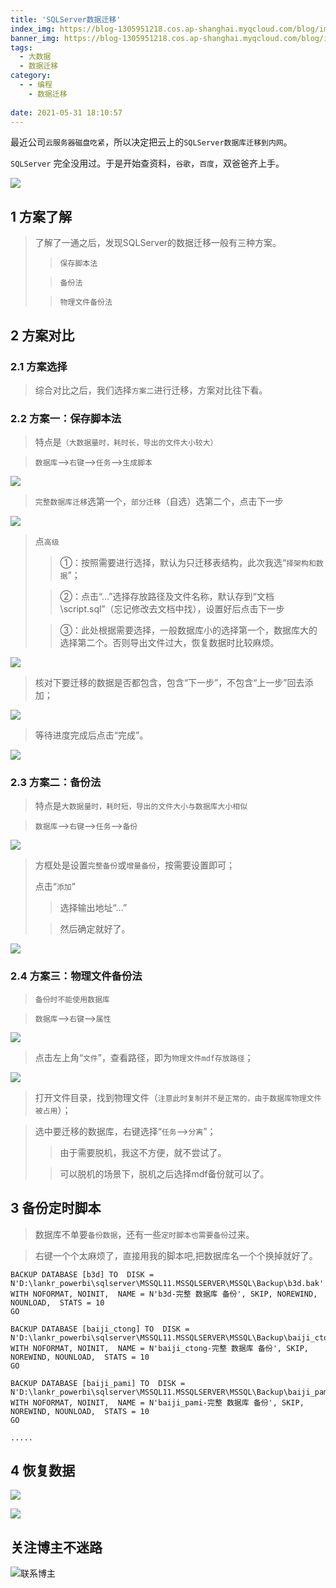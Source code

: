 ```yaml
---
title: 'SQLServer数据迁移'
index_img: https://blog-1305951218.cos.ap-shanghai.myqcloud.com/blog/image/articleBg/1(85).jpg
banner_img: https://blog-1305951218.cos.ap-shanghai.myqcloud.com/blog/image/articleBg/1(85).jpg
tags:
  - 大数据
  - 数据迁移
category:
  - - 编程
    - 数据迁移
    
date: 2021-05-31 18:10:57
---
```


最近公司`云服务器磁盘吃紧`，所以决定把云上的`SQLServer数据库迁移到内网`。

`SQLServer` 完全没用过。于是开始查资料，`谷歌`，`百度`，双爸爸齐上手。

<!-- more -->

![](https://blog-1305951218.cos.ap-shanghai.myqcloud.com/blog/image/icon/touBuYinDaoGuanZhu.gif)
## 1 方案了解

> 了解了一通之后，发现SQLServer的数据迁移一般有三种方案。
>> `保存脚本法`
> 
>> `备份法`
> 
>> `物理文件备份法`

## 2 方案对比

### 2.1 方案选择

> 综合对比之后，我们选择`方案二`进行迁移，方案对比往下看。

### 2.2 方案一：保存脚本法

> 特点是`（大数据量时，耗时长，导出的文件大小较大）`

> `数据库`-->`右键`-->`任务`-->`生成脚本`

![](https://blog-1305951218.cos.ap-shanghai.myqcloud.com/blog/image/articleContent/SQLServer数据迁移/1.png)

> `完整数据库迁移`选第一个，`部分迁移`（自选）选第二个，点击下一步

![](https://blog-1305951218.cos.ap-shanghai.myqcloud.com/blog/image/articleContent/SQLServer数据迁移/2.png)

> 点`高级`
>> ①：按照需要进行选择，默认为只迁移表结构，此次我选“`择架构和数据`”；
>
>> ②：点击“...”选择存放路径及文件名称，默认存到“文档\script.sql”（忘记修改去文档中找），设置好后点击下一步
>
>> ③：此处根据需要选择，一般数据库小的选择第一个，数据库大的选择第二个。否则导出文件过大，恢复数据时比较麻烦。

![](https://blog-1305951218.cos.ap-shanghai.myqcloud.com/blog/image/articleContent/SQLServer数据迁移/3.png)

> 核对下要迁移的数据是否都包含，包含“下一步”，不包含“上一步”回去添加；

![](https://blog-1305951218.cos.ap-shanghai.myqcloud.com/blog/image/articleContent/SQLServer数据迁移/4.png)

> 等待进度完成后点击“完成”。

![](https://blog-1305951218.cos.ap-shanghai.myqcloud.com/blog/image/articleContent/SQLServer数据迁移/5.png)

### 2.3 方案二：备份法

> 特点是`大数据量时，耗时短，导出的文件大小与数据库大小相似`

> `数据库`-->`右键`-->`任务`-->`备份`

![](https://blog-1305951218.cos.ap-shanghai.myqcloud.com/blog/image/articleContent/SQLServer数据迁移/6.png)

> 方框处是设置`完整备份`或`增量备份`，按需要设置即可；
>
> 点击“`添加`”
>
>> 选择输出地址“...”
>
>> 然后确定就好了。

![](https://blog-1305951218.cos.ap-shanghai.myqcloud.com/blog/image/articleContent/SQLServer数据迁移/7.png)

### 2.4 方案三：物理文件备份法

> `备份时不能使用数据库`

> `数据库`-->`右键`-->`属性`

![](https://blog-1305951218.cos.ap-shanghai.myqcloud.com/blog/image/articleContent/SQLServer数据迁移/8.png)

> 点击左上角“`文件`”，查看路径，即为`物理文件mdf存放路径`；

![](https://blog-1305951218.cos.ap-shanghai.myqcloud.com/blog/image/articleContent/SQLServer数据迁移/9.png)

> 打开文件目录，找到物理文件（`注意此时复制并不是正常的，由于数据库物理文件被占用`）；

> 选中要迁移的数据库，右键选择“`任务`-->`分离`”；
>> 由于需要脱机，我这不方便，就不尝试了。
> 
>> 可以脱机的场景下，脱机之后选择mdf备份就可以了。 

## 3 备份定时脚本

> 数据库不单要`备份数据`，还有一些`定时脚本也需要备份`过来。

> 右键一个个太麻烦了，直接用我的脚本吧,把数据库名一个个换掉就好了。

```shell
BACKUP DATABASE [b3d] TO  DISK = N'D:\lankr_powerbi\sqlserver\MSSQL11.MSSQLSERVER\MSSQL\Backup\b3d.bak' WITH NOFORMAT, NOINIT,  NAME = N'b3d-完整 数据库 备份', SKIP, NOREWIND, NOUNLOAD,  STATS = 10
GO

BACKUP DATABASE [baiji_ctong] TO  DISK = N'D:\lankr_powerbi\sqlserver\MSSQL11.MSSQLSERVER\MSSQL\Backup\baiji_ctong.bak' WITH NOFORMAT, NOINIT,  NAME = N'baiji_ctong-完整 数据库 备份', SKIP, NOREWIND, NOUNLOAD,  STATS = 10
GO

BACKUP DATABASE [baiji_pami] TO  DISK = N'D:\lankr_powerbi\sqlserver\MSSQL11.MSSQLSERVER\MSSQL\Backup\baiji_pami.bak' WITH NOFORMAT, NOINIT,  NAME = N'baiji_pami-完整 数据库 备份', SKIP, NOREWIND, NOUNLOAD,  STATS = 10
GO

.....
```

## 4 恢复数据

![](https://blog-1305951218.cos.ap-shanghai.myqcloud.com/blog/image/articleContent/SQLServer数据迁移/10.png)

![](https://blog-1305951218.cos.ap-shanghai.myqcloud.com/blog/image/articleContent/SQLServer数据迁移/11.png)

## 关注博主不迷路
![联系博主](https://blog-1305951218.cos.ap-shanghai.myqcloud.com/blog/image/icon/wechatFindMeNew.png)
